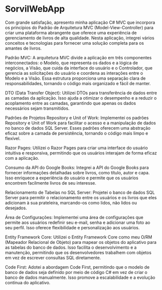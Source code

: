 # SorvilWebApp
Com grande satisfação, apresento minha aplicação C# MVC que incorpora os princípios do Padrão de Arquitetura MVC (Model-View-Controller) para criar uma plataforma abrangente que oferece uma experiência de gerenciamento de livros de alta qualidade. Nesta aplicação, integrei vários conceitos e tecnologias para fornecer uma solução completa para os amantes de livros.

Padrão MVC: A arquitetura MVC divide a aplicação em três componentes interconectados: o Modelo, que representa os dados e a lógica de negócios, a Visão, que cuida da interface do usuário e o Controlador, que gerencia as solicitações do usuário e coordena as interações entre o Modelo e a Visão. Essa estrutura proporciona uma separação clara de responsabilidades, tornando o código mais organizado e fácil de manter.

DTO (Data Transfer Object): Utilizei DTOs para transferência de dados entre as camadas da aplicação. Isso ajuda a otimizar o desempenho e a reduzir o acoplamento entre as camadas, garantindo que apenas os dados necessários sejam transmitidos.

Padrões de Projetos Repository e Unit of Work: Implementei os padrões Repository e Unit of Work para facilitar o acesso e a manipulação de dados no banco de dados SQL Server. Esses padrões oferecem uma abstração eficaz sobre a camada de persistência, tornando o código mais limpo e flexível.

Razor Pages: Utilizei o Razor Pages para criar uma interface do usuário intuitiva e responsiva, permitindo que os usuários interajam de forma eficaz com a aplicação.

Consumo da API do Google Books: Integrei a API do Google Books para fornecer informações detalhadas sobre livros, como título, autor e capa. Isso enriquece a experiência do usuário e permite que os usuários encontrem facilmente livros de seu interesse.

Relacionamento de Tabelas no SQL Server: Projetei o banco de dados SQL Server para permitir o relacionamento entre os usuários e os livros que eles adicionam à sua prateleira, marcando-os como lidos, não lidos ou desejados.

Área de Configurações: Implementei uma área de configurações que permite aos usuários redefinir seu e-mail, senha e adicionar uma foto ao seu perfil. Isso oferece flexibilidade e personalização aos usuários.

Entity Framework Core: Utilizei o Entity Framework Core como meu O/RM (Mapeador Relacional de Objeto) para mapear os objetos do aplicativo para as tabelas do banco de dados. Isso facilita o desenvolvimento e a manutenção, permitindo que os desenvolvedores trabalhem com objetos em vez de escrever consultas SQL diretamente.

Code First: Adotei a abordagem Code First, permitindo que o modelo de banco de dados seja definido por meio de código C# em vez de criar o banco de dados manualmente. Isso promove a escalabilidade e a evolução contínua do aplicativo.
